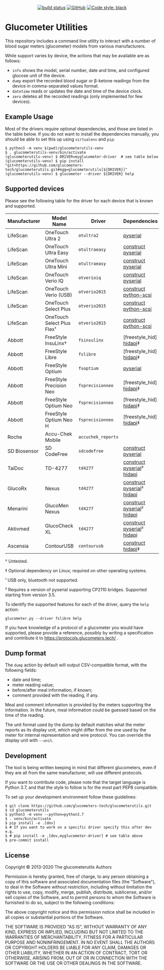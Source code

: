 <!--
SPDX-FileCopyrightText: 2013 The glucometerutils Authors

SPDX-License-Identifier: MIT
-->

<p align="center">
<a href="https://travis-ci.com/github/glucometers-tech/glucometerutils"><img alt="build status" src="https://travis-ci.com/glucometers-tech/glucometerutils.svg?branch=master"></a>
<a href="https://github.com/glucometers-tech/glucometerutils#license"><img alt="GitHub" src="https://img.shields.io/badge/license-MIT-green"></a>
<a href="https://github.com/psf/black"><img alt="Code style: black" src="https://img.shields.io/badge/code%20style-black-000000.svg"></a>
</p>

# Glucometer Utilities

This repository includes a command line utility to interact with a number of
blood sugar meters (glucometer) models from various manufacturers.

While support varies by device, the actions that may be available are as
follows:

 * `info` shows the model, serial number, date and time, and configured glucose
   unit of the device.
 * `dump` export the recorded blood sugar or β-ketone readings from the device
   in comma-separated values format.
 * `datetime` reads or updates the date and time of the device clock.
 * `zero` deletes all the recorded readings (only implemented for few devices).

## Example Usage

Most of the drivers require optional dependencies, and those are listed in the
table below. If you do not want to install the dependencies manually, you should
be able to set this up using `virtualenv` and `pip`:

```shell
$ python3 -m venv $(pwd)/glucometerutils-venv
$ . glucometerutils-venv/bin/activate
(glucometerutils-venv) $ DRIVER=myglucometer-driver  # see table below
(glucometerutils-venv) $ pip install "git+https://github.com/glucometers-tech/glucometerutils.git#egg=glucometerutils[${DRIVER}]"
(glucometerutils-venv) $ glucometer --driver ${DRIVER} help
```

## Supported devices

Please see the following table for the driver for each device that is known and
supported.

| Manufacturer | Model Name                 | Driver             | Dependencies                      |
| ---          | ---                        | ---                | ---                               |
| LifeScan     | OneTouch Ultra 2           | `otultra2`         | [pyserial]                        |
| LifeScan     | OneTouch Ultra Easy        | `otultraeasy`      | [construct] [pyserial]            |
| LifeScan     | OneTouch Ultra Mini        | `otultraeasy`      | [construct] [pyserial]            |
| LifeScan     | OneTouch Verio IQ          | `otverioiq`        | [construct] [pyserial]            |
| LifeScan     | OneTouch Verio (USB)       | `otverio2015`      | [construct] [python-scsi]         |
| LifeScan     | OneTouch Select Plus       | `otverio2015`      | [construct] [python-scsi]         |
| LifeScan     | OneTouch Select Plus Flex¹ | `otverio2015`      | [construct] [python-scsi]         |
| Abbott       | FreeStyle InsuLinx†        | `fsinsulinx`       | [freestyle_hid] [hidapi]‡         |
| Abbott       | FreeStyle Libre            | `fslibre`          | [freestyle_hid] [hidapi]‡         |
| Abbott       | FreeStyle Optium           | `fsoptium`         | [pyserial]                        |
| Abbott       | FreeStyle Precision Neo    | `fsprecisionneo`   | [freestyle_hid] [hidapi]‡         |
| Abbott       | FreeStyle Optium Neo       | `fsprecisionneo`   | [freestyle_hid] [hidapi]‡         |
| Abbott       | FreeStyle Optium Neo H     | `fsprecisionneo`   | [freestyle_hid] [hidapi]‡         |
| Roche        | Accu-Chek Mobile           | `accuchek_reports` |                                   |
| SD Biosensor | SD CodeFree                | `sdcodefree`       | [construct] [pyserial]            |
| TaiDoc       | TD-4277                    | `td4277`           | [construct] [pyserial]² [hidapi]  |
| GlucoRx      | Nexus                      | `td4277`           | [construct] [pyserial]² [hidapi]  |
| Menarini     | GlucoMen Nexus             | `td4277`           | [construct] [pyserial]² [hidapi]  |
| Aktivmed     | GlucoCheck XL              | `td4277`           | [construct] [pyserial]² [hidapi]  |
| Ascensia     | ContourUSB                 | `contourusb`       | [construct] [hidapi]‡             |

† Untested.

‡ Optional dependency on Linux; required on other operating systems.

¹ USB only, bluetooth not supported.

² Requires a version of pyserial supporting CP2110 bridges. Supported starting
  from version 3.5.

To identify the supported features for each of the driver, query the `help`
action:

    glucometer.py --driver fslibre help

If you have knowledge of a protocol of a glucometer you would have supported,
please provide a reference, possibly by writing a specification and contribute
it to https://protocols.glucometers.tech/ .

[construct]: https://construct.readthedocs.io/en/latest/
[freestyle-hid]: https://pypi.org/project/freestyle-hid/
[pyserial]: https://pythonhosted.org/pyserial/
[python-scsi]: https://pypi.org/project/PYSCSI/
[hidapi]: https://pypi.python.org/pypi/hidapi

## Dump format

The `dump` action by default will output CSV-compatible format, with the
following fields:

 * date and time;
 * meter reading value;
 * before/after meal information, if known;
 * comment provided with the reading, if any.

Meal and comment information is provided by the meters supporting the
information. In the future, meal information could be guessed based on the time
of the reading.

The unit format used by the dump by default matches what the meter reports as
its display unit, which might differ from the one used by the meter for internal
representation and wire protocol. You can override the display unit with
`--unit`.

## Development

The tool is being written keeping in mind that different glucometers,
even if they are all from the same manufacturer, will use different
protocols.

If you want to contribute code, please note that the target language
is Python 3.7, and that the style to follow is for the most part PEP8
compatible.

To set up your development environment follow these guidelines:

```shell
$ git clone https://github.com/glucometers-tech/glucometerutils.git
$ cd glucometerutils
$ python3 -m venv --python=python3.7
$ . venv/bin/activate
$ pip install -e .[dev]
$ # If you want to work on a specific driver specify this after dev e.g.
$ # pip install -e .[dev,myglucometer-driver] # see table above
$ pre-commit install
```

## License

Copyright © 2013-2020 The glucometerutils Authors

Permission is hereby granted, free of charge, to any person obtaining
a copy of this software and associated documentation files (the
"Software"), to deal in the Software without restriction, including
without limitation the rights to use, copy, modify, merge, publish,
distribute, sublicense, and/or sell copies of the Software, and to
permit persons to whom the Software is furnished to do so, subject to
the following conditions:

The above copyright notice and this permission notice shall be
included in all copies or substantial portions of the Software.

THE SOFTWARE IS PROVIDED "AS IS", WITHOUT WARRANTY OF ANY KIND,
EXPRESS OR IMPLIED, INCLUDING BUT NOT LIMITED TO THE WARRANTIES OF
MERCHANTABILITY, FITNESS FOR A PARTICULAR PURPOSE AND NONINFRINGEMENT.
IN NO EVENT SHALL THE AUTHORS OR COPYRIGHT HOLDERS BE LIABLE FOR ANY
CLAIM, DAMAGES OR OTHER LIABILITY, WHETHER IN AN ACTION OF CONTRACT,
TORT OR OTHERWISE, ARISING FROM, OUT OF OR IN CONNECTION WITH THE
SOFTWARE OR THE USE OR OTHER DEALINGS IN THE SOFTWARE.
